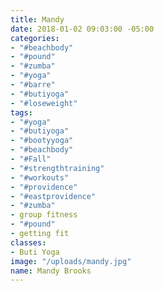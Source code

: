 ```yaml
---
title: Mandy
date: 2018-01-02 09:03:00 -05:00
categories:
- "#beachbody"
- "#pound"
- "#zumba"
- "#yoga"
- "#barre"
- "#butiyoga"
- "#loseweight"
tags:
- "#yoga"
- "#butiyoga"
- "#bootyyoga"
- "#beachbody"
- "#Fall"
- "#strengthtraining"
- "#workouts"
- "#providence"
- "#eastprovidence"
- "#zumba"
- group fitness
- "#pound"
- getting fit
classes:
- Buti Yoga
image: "/uploads/mandy.jpg"
name: Mandy Brooks
---
```


